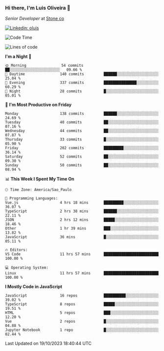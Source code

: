 ### Hi there, I'm Luis Oliveira 👋
*Senior Developer* at [Stone co](https://www.stone.com.br)  

[![Linkedin: oluis](https://img.shields.io/badge/-ooluis-blue?style=flat-square&logo=Linkedin&logoColor=white&link=https://www.linkedin.com/in/ooluis)](https://www.linkedin.com/in/ooluis/)

<!--START_SECTION:waka-->
![Code Time](http://img.shields.io/badge/Code%20Time-3%2C477%20hrs%2041%20mins-blue)

![Lines of code](https://img.shields.io/badge/From%20Hello%20World%20I%27ve%20Written-340.9%20thousand%20lines%20of%20code-blue)

**I'm a Night 🦉** 

```text
🌞 Morning                54 commits          ██░░░░░░░░░░░░░░░░░░░░░░░   09.66 % 
🌆 Daytime                140 commits         ██████░░░░░░░░░░░░░░░░░░░   25.04 % 
🌃 Evening                337 commits         ███████████████░░░░░░░░░░   60.29 % 
🌙 Night                  28 commits          █░░░░░░░░░░░░░░░░░░░░░░░░   05.01 % 
```
📅 **I'm Most Productive on Friday** 

```text
Monday                   138 commits         ██████░░░░░░░░░░░░░░░░░░░   24.69 % 
Tuesday                  40 commits          ██░░░░░░░░░░░░░░░░░░░░░░░   07.16 % 
Wednesday                44 commits          ██░░░░░░░░░░░░░░░░░░░░░░░   07.87 % 
Thursday                 33 commits          █░░░░░░░░░░░░░░░░░░░░░░░░   05.90 % 
Friday                   202 commits         █████████░░░░░░░░░░░░░░░░   36.14 % 
Saturday                 52 commits          ██░░░░░░░░░░░░░░░░░░░░░░░   09.30 % 
Sunday                   50 commits          ██░░░░░░░░░░░░░░░░░░░░░░░   08.94 % 
```


📊 **This Week I Spent My Time On** 

```text
🕑︎ Time Zone: America/Sao_Paulo

💬 Programming Languages: 
Vue.js                   4 hrs 18 mins       █████████░░░░░░░░░░░░░░░░   36.07 % 
TypeScript               2 hrs 38 mins       ██████░░░░░░░░░░░░░░░░░░░   22.11 % 
JSON                     2 hrs 12 mins       █████░░░░░░░░░░░░░░░░░░░░   18.46 % 
Other                    1 hr 39 mins        ███░░░░░░░░░░░░░░░░░░░░░░   13.82 % 
JavaScript               36 mins             █░░░░░░░░░░░░░░░░░░░░░░░░   05.11 % 

🔥 Editors: 
VS Code                  11 hrs 57 mins      █████████████████████████   100.00 % 

💻 Operating System: 
Linux                    11 hrs 57 mins      █████████████████████████   100.00 % 
```

**I Mostly Code in JavaScript** 

```text
JavaScript               16 repos            ██████████░░░░░░░░░░░░░░░   39.02 % 
TypeScript               8 repos             █████░░░░░░░░░░░░░░░░░░░░   19.51 % 
HTML                     5 repos             ███░░░░░░░░░░░░░░░░░░░░░░   12.20 % 
Vue                      2 repos             █░░░░░░░░░░░░░░░░░░░░░░░░   04.88 % 
Jupyter Notebook         1 repo              █░░░░░░░░░░░░░░░░░░░░░░░░   02.44 % 
```




 Last Updated on 19/10/2023 18:40:44 UTC
<!--END_SECTION:waka-->
